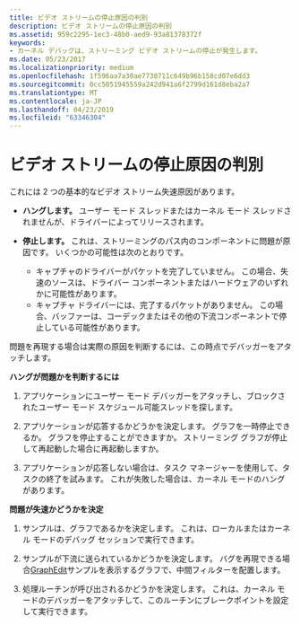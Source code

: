 ```yaml
---
title: ビデオ ストリームの停止原因の判別
description: ビデオ ストリームの停止原因の判別
ms.assetid: 959c2295-1ec3-48b0-aed9-93a81378372f
keywords:
- カーネル デバッグは、ストリーミング ビデオ ストリームの停止が発生します。
ms.date: 05/23/2017
ms.localizationpriority: medium
ms.openlocfilehash: 1f596aa7a30ae7730711c649b96b158cd07e6dd3
ms.sourcegitcommit: 0cc5051945559a242d941a6f2799d161d8eba2a7
ms.translationtype: MT
ms.contentlocale: ja-JP
ms.lasthandoff: 04/23/2019
ms.locfileid: "63346304"
---
```

# <a name="determining-the-cause-of-a-video-stream-stall"></a>ビデオ ストリームの停止原因の判別


これには 2 つの基本的なビデオ ストリーム失速原因があります。

-   **ハングします。** ユーザー モード スレッドまたはカーネル モード スレッドされませんが、ドライバーによってリリースされます。

-   **停止します。** これは、ストリーミングのパス内のコンポーネントに問題が原因です。 いくつかの可能性は次のとおりです。
    -   キャプチャのドライバーがパケットを完了していません。 この場合、失速のソースは、ドライバー コンポーネントまたはハードウェアのいずれかに可能性があります。
    -   キャプチャ ドライバーには、完了するパケットがありません。 この場合、バッファーは、コーデックまたはその他の下流コンポーネントで停止している可能性があります。

問題を再現する場合は実際の原因を判断するには、この時点でデバッガーをアタッチします。

**ハングが問題かを判断するには**

1.  アプリケーションにユーザー モード デバッガーをアタッチし、ブロックされたユーザー モード スケジュール可能スレッドを探します。

2.  アプリケーションが応答するかどうかを決定します。 グラフを一時停止できるか。 グラフを停止することができますか。 ストリーミング グラフが停止して再起動した場合に再起動しますか。

3.  アプリケーションが応答しない場合は、タスク マネージャーを使用して、タスクの終了を試みます。 これが失敗した場合は、カーネル モードのハングがあります。

**問題が失速かどうかを決定**

1.  サンプルは、グラフであるかを決定します。 これは、ローカルまたはカーネル モードのデバッグ セッションで実行できます。

2.  サンプルが下流に送られているかどうかを決定します。 バグを再現できる場合[GraphEdit](https://go.microsoft.com/fwlink/p/?linkid=9230)サンプルを表示するグラフで、中間フィルターを配置します。

3.  処理ルーチンが呼び出されるかどうかを決定します。 これは、カーネル モードのデバッガーをアタッチして、このルーチンにブレークポイントを設定して実行できます。

 

 





